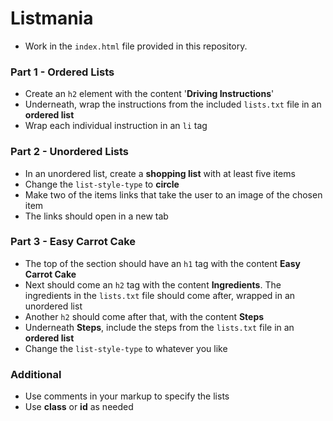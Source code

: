 # Listmania
- Work in the `index.html` file provided in this repository.

### Part 1 - Ordered Lists

- Create an `h2` element with the content '**Driving Instructions**'
- Underneath, wrap the instructions from the included `lists.txt` file in an **ordered list**
- Wrap each individual instruction in an `li` tag

### Part 2 - Unordered Lists

- In an unordered list, create a **shopping list** with at least five items
- Change the `list-style-type` to **circle**
- Make two of the items links that take the user to an image of the chosen item
- The links should open in a new tab

### Part 3 - Easy Carrot Cake

- The top of the section should have an `h1` tag with the content **Easy Carrot Cake**
- Next should come an `h2` tag with the content **Ingredients**. The ingredients in the `lists.txt` file should come after, wrapped in an unordered list
- Another `h2` should come after that, with the content **Steps**
- Underneath **Steps**, include the steps from the `lists.txt` file in an **ordered list**
- Change the `list-style-type` to whatever you like

### Additional

- Use comments in your markup to specify the lists
- Use **class** or **id** as needed